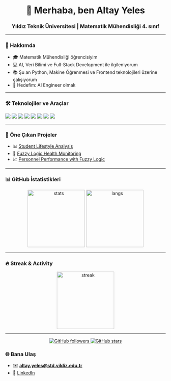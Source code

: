 <h1 align="center">👋 Merhaba, ben Altay Yeles</h1>
<h3 align="center">Yıldız Teknik Üniversitesi | Matematik Mühendisliği 4. sınıf</h3>

---

### 🚀 Hakkımda  
- 🎓 Matematik Mühendisliği öğrencisiyim  
- 💻 AI, Veri Bilimi ve Full-Stack Development ile ilgileniyorum  
- 📚 Şu an Python, Makine Öğrenmesi ve Frontend teknolojileri üzerine çalışıyorum  
- 🎯 Hedefim: AI Engineer olmak  

---

### 🛠️ Teknolojiler ve Araçlar
<p align="left">
  <img src="https://img.shields.io/badge/Python-3776AB?style=for-the-badge&logo=python&logoColor=white"/>
  <img src="https://img.shields.io/badge/NumPy-013243?style=for-the-badge&logo=numpy&logoColor=white"/>
  <img src="https://img.shields.io/badge/Pandas-150458?style=for-the-badge&logo=pandas&logoColor=white"/>
  <img src="https://img.shields.io/badge/Matplotlib-007ACC?style=for-the-badge&logo=plotly&logoColor=white"/>
  <img src="https://img.shields.io/badge/HTML5-E34F26?style=for-the-badge&logo=html5&logoColor=white"/>
  <img src="https://img.shields.io/badge/CSS3-1572B6?style=for-the-badge&logo=css3&logoColor=white"/>
  <img src="https://img.shields.io/badge/Git-F05032?style=for-the-badge&logo=git&logoColor=white"/>
  <img src="https://img.shields.io/badge/VSCode-007ACC?style=for-the-badge&logo=visual-studio-code&logoColor=white"/>
</p>

---

### 📌 Öne Çıkan Projeler
- 📊 [Student Lifestyle Analysis](https://github.com/altayyeles/student-lifestyle)  
- 🤖 [Fuzzy Logic Health Monitoring](https://github.com/altayyeles/fuzzy-health)  
- 📈 [Personnel Performance with Fuzzy Logic](https://github.com/altayyeles/fuzzy-personnel)  

---

### 📊 GitHub İstatistikleri
<p align="center">
  <img src="https://github-readme-stats.vercel.app/api?username=altaygallagher&show_icons=true&theme=radical" alt="stats" height="180"/>
  <img src="https://github-readme-stats.vercel.app/api/top-langs/?username=altaygallagher&layout=compact&theme=radical" alt="langs" height="180"/>
</p>

---

### 🔥 Streak & Activity
<p align="center">
  <img src="https://streak-stats.demolab.com?user=altaygallagher&theme=radical&hide_border=true" alt="streak" height="180"/>
</p>

---

<p align="center">
  <!-- Followers -->
  <a href="https://github.com/altaygallagher?tab=followers">
    <img src="https://img.shields.io/github/followers/altaygallagher?label=Takipçi&style=for-the-badge&color=0e75b6" alt="GitHub followers" />
  </a>
  <!-- Stars -->
  <a href="https://github.com/altaygallagher?tab=repositories&sort=stargazers">
    <img src="https://img.shields.io/github/stars/altaygallagher?label=Stars&style=for-the-badge&color=yellow" alt="GitHub stars" />
  </a>
</p>


### 🌐 Bana Ulaş
- ✉️ **altay.yeles@std.yildiz.edu.tr**  
- 💼 [LinkedIn](https://www.linkedin.com/in/altayyeles/)  
